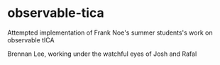 # observable-tica
Attempted implementation of Frank Noe's summer students's work on observable tICA

Brennan Lee, working under the watchful eyes of Josh and Rafal
